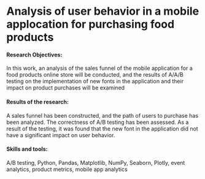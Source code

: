 # Analysis of user behavior in a mobile applocation for purchasing food products 

#### Research Objectives: 
In this work, an analysis of the sales funnel of the mobile application for a food products online store will be conducted, and the results of A/A/B testing on the implementation of new fonts in the application and their impact on product purchases will be examined

#### Results of the research: 
A sales funnel has been constructed, and the path of users to purchase has been analyzed. The correctness of A/B testing has been assessed. As a result of the testing, it was found that the new font in the application did not have a significant impact on user behavior.

#### Skills and tools: 
A/B testing, Python, Pandas, Matplotlib, NumPy, Seaborn, Plotly, event analytics, product metrics, mobile app analytics
